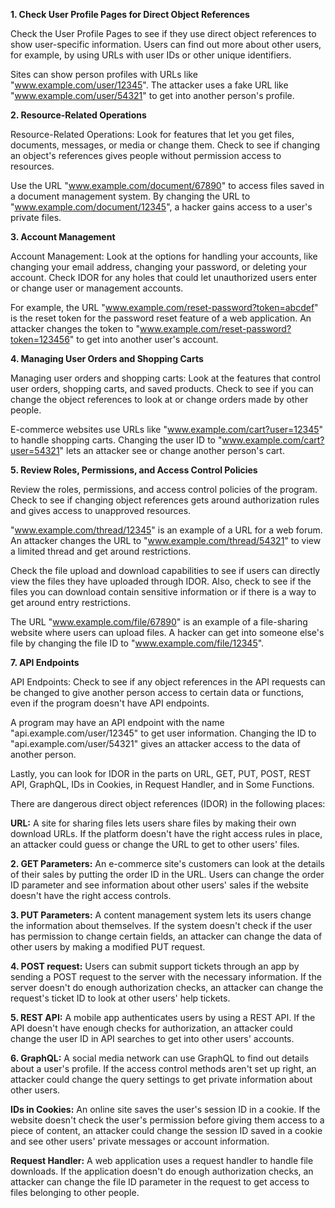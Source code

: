 
**1. Check User Profile Pages for Direct Object References**

Check the User Profile Pages to see if they use direct object references to show user-specific information. Users can find out more about other users, for example, by using URLs with user IDs or other unique identifiers.

Sites can show person profiles with URLs like "www.example.com/user/12345". The attacker uses a fake URL like "www.example.com/user/54321" to get into another person's profile.

**2. Resource-Related Operations**

Resource-Related Operations: Look for features that let you get files, documents, messages, or media or change them. Check to see if changing an object's references gives people without permission access to resources.

Use the URL "www.example.com/document/67890" to access files saved in a document management system. By changing the URL to "www.example.com/document/12345", a hacker gains access to a user's private files.

**3. Account Management**

Account Management: Look at the options for handling your accounts, like changing your email address, changing your password, or deleting your account. Check IDOR for any holes that could let unauthorized users enter or change user or management accounts.

For example, the URL "www.example.com/reset-password?token=abcdef" is the reset token for the password reset feature of a web application. An attacker changes the token to "www.example.com/reset-password?token=123456" to get into another user's account.

**4. Managing User Orders and Shopping Carts**

Managing user orders and shopping carts: Look at the features that control user orders, shopping carts, and saved products. Check to see if you can change the object references to look at or change orders made by other people.

E-commerce websites use URLs like "www.example.com/cart?user=12345" to handle shopping carts. Changing the user ID to "www.example.com/cart?user=54321" lets an attacker see or change another person's cart.

**5. Review Roles, Permissions, and Access Control Policies**

Review the roles, permissions, and access control policies of the program. Check to see if changing object references gets around authorization rules and gives access to unapproved resources.

"www.example.com/thread/12345" is an example of a URL for a web forum. An attacker changes the URL to "www.example.com/thread/54321" to view a limited thread and get around restrictions.

Check the file upload and download capabilities to see if users can directly view the files they have uploaded through IDOR. Also, check to see if the files you can download contain sensitive information or if there is a way to get around entry restrictions.

The URL "www.example.com/file/67890" is an example of a file-sharing website where users can upload files. A hacker can get into someone else's file by changing the file ID to "www.example.com/file/12345".

**7. API Endpoints**

API Endpoints: Check to see if any object references in the API requests can be changed to give another person access to certain data or functions, even if the program doesn't have API endpoints.

A program may have an API endpoint with the name "api.example.com/user/12345" to get user information. Changing the ID to "api.example.com/user/54321" gives an attacker access to the data of another person.

Lastly, you can look for IDOR in the parts on URL, GET, PUT, POST, REST API, GraphQL, IDs in Cookies, in Request Handler, and in Some Functions.

There are dangerous direct object references (IDOR) in the following places:

**URL:** A site for sharing files lets users share files by making their own download URLs. If the platform doesn't have the right access rules in place, an attacker could guess or change the URL to get to other users' files.

**2. GET Parameters:** An e-commerce site's customers can look at the details of their sales by putting the order ID in the URL. Users can change the order ID parameter and see information about other users' sales if the website doesn't have the right access controls.

**3. PUT Parameters:** A content management system lets its users change the information about themselves. If the system doesn't check if the user has permission to change certain fields, an attacker can change the data of other users by making a modified PUT request.

**4. POST request:** Users can submit support tickets through an app by sending a POST request to the server with the necessary information. If the server doesn't do enough authorization checks, an attacker can change the request's ticket ID to look at other users' help tickets.

**5. REST API:** A mobile app authenticates users by using a REST API. If the API doesn't have enough checks for authorization, an attacker could change the user ID in API searches to get into other users' accounts.

**6. GraphQL:** A social media network can use GraphQL to find out details about a user's profile. If the access control methods aren't set up right, an attacker could change the query settings to get private information about other users.

**IDs in Cookies:** An online site saves the user's session ID in a cookie. If the website doesn't check the user's permission before giving them access to a piece of content, an attacker could change the session ID saved in a cookie and see other users' private messages or account information.

**Request Handler:** A web application uses a request handler to handle file downloads. If the application doesn't do enough authorization checks, an attacker can change the file ID parameter in the request to get access to files belonging to other people.
